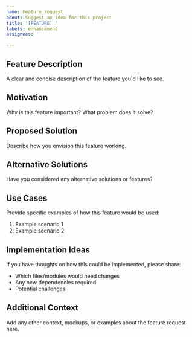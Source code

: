 ```yaml
---
name: Feature request
about: Suggest an idea for this project
title: '[FEATURE] '
labels: enhancement
assignees: ''

---
```


## Feature Description
A clear and concise description of the feature you'd like to see.

## Motivation
Why is this feature important? What problem does it solve?

## Proposed Solution
Describe how you envision this feature working.

## Alternative Solutions
Have you considered any alternative solutions or features?

## Use Cases
Provide specific examples of how this feature would be used:
1. Example scenario 1
2. Example scenario 2

## Implementation Ideas
If you have thoughts on how this could be implemented, please share:
- Which files/modules would need changes
- Any new dependencies required
- Potential challenges

## Additional Context
Add any other context, mockups, or examples about the feature request here.
